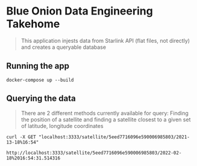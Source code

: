 

# Blue Onion Data Engineering Takehome
> This application injests data from Starlink API (flat files, not directly) and creates a queryable database
## Running the app
```
docker-compose up --build
```
## Querying the data
>There are 2 different methods currently available for query: Finding the position of a satellite and finding a satellite closest to a given set of latitude, longitude coordinates
```
curl -X GET "localhost:3333/satellite/5eed7716096e590006985803/2021-13-18%16:54"

http://localhost:3333/satellite/5eed7716096e590006985803/2022-02-18%2016:54:31.514316
```


